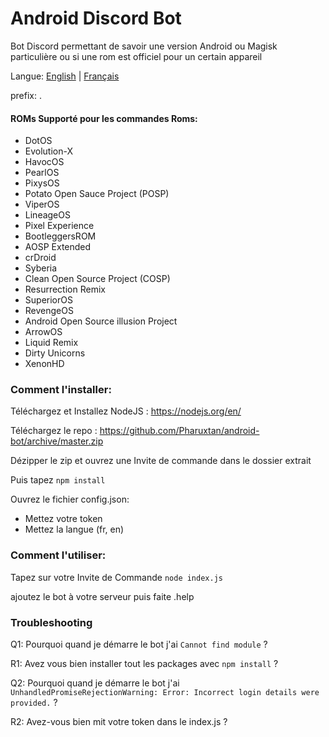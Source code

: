 # Android Discord Bot
Bot Discord permettant de savoir une version Android ou Magisk particulière ou si une rom est officiel pour un certain appareil

Langue: [English](README.md) | [Français](README.fr.md)

prefix: .

#### ROMs Supporté pour les commandes Roms:
* DotOS
* Evolution-X
* HavocOS
* PearlOS
* PixysOS
* Potato Open Sauce Project (POSP)
* ViperOS
* LineageOS
* Pixel Experience
* BootleggersROM
* AOSP Extended
* crDroid
* Syberia
* Clean Open Source Project (COSP)
* Resurrection Remix
* SuperiorOS
* RevengeOS
* Android Open Source illusion Project
* ArrowOS
* Liquid Remix
* Dirty Unicorns
* XenonHD

### Comment l'installer:
Téléchargez et Installez NodeJS : https://nodejs.org/en/

Téléchargez le repo : https://github.com/Pharuxtan/android-bot/archive/master.zip

Dézipper le zip et ouvrez une Invite de commande dans le dossier extrait

Puis tapez `npm install`

Ouvrez le fichier config.json:
* Mettez votre token
* Mettez la langue (fr, en)

### Comment l'utiliser:
 Tapez sur votre Invite de Commande `node index.js`
 
 ajoutez le bot à votre serveur puis faite .help
 
### Troubleshooting
 
 Q1: Pourquoi quand je démarre le bot j'ai `Cannot find module` ?
 
 R1: Avez vous bien installer tout les packages avec `npm install` ?
 
 Q2: Pourquoi quand je démarre le bot j'ai `UnhandledPromiseRejectionWarning: Error: Incorrect login details were provided.` ?
 
 R2: Avez-vous bien mit votre token dans le index.js ?

